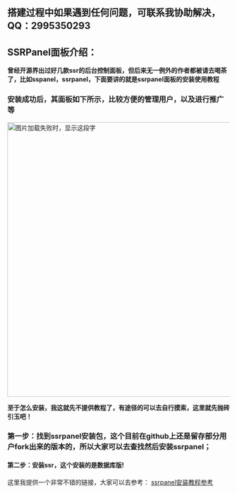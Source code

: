 ## **搭建过程中如果遇到任何问题，可联系我协助解决，QQ：2995350293**

## SSRPanel面板介绍：
**曾经开源界出过好几款ssr的后台控制面板，但后来无一例外的作者都被请去喝茶了，比如sspanel，ssrpanel，下面要讲的就是ssrpanel面板的安装使用教程**

### 安装成功后，其面板如下所示，比较方便的管理用户，以及进行推广等
<img src="https://github.com/smallqiangno/use-guide/blob/master/server/serverpanel1.png" width="1348" height="622" alt="图片加载失败时，显示这段字"/>  

**至于怎么安装，我这就先不提供教程了，有途径的可以去自行摸索，这里就先抛砖引玉吧！**
### 第一步：找到ssrpanel安装包，这个目前在github上还是留存部分用户fork出来的版本的，所以大家可以去查找然后安装ssrpanel；

#### 第二步：安装ssr，这个安装的是数据库版!

这里我提供一个非常不错的链接，大家可以去参考：
[ssrpanel安装教程参考](https://github.com/marisn2017/ssrpanel/wiki/%E5%85%A8%E6%96%B0%E7%9A%84ss%E9%9D%A2%E6%9D%BF-ssrpanel-(%E5%AE%9D%E5%A1%94%E7%AF%87))







